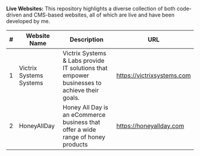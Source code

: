 
**Live Websites:** This repository highlights a diverse collection of both code-driven and CMS-based websites, all of which are live and have been developed by me.


| #  | Website Name | Description | URL |
|----|--------------|-------------|-----|
| 1  | Victrix Systems Systems| Victrix Systems & Labs provide IT solutions that empower businesses to achieve their goals.  | https://victrixsystems.com |
| 2  | HoneyAllDay    | Honey All Day is an eCommerce business that offer a wide range of honey products | https://honeyallday.com |
